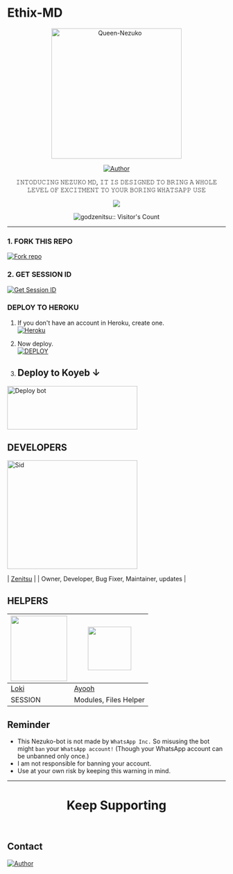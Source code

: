 # Ethix-MD

<p align="center">
  <a href="https://queen-nezuko-web.onrender.com/">
    <img alt="Queen-Nezuko" height="300" src="https://telegra.ph/file/76db12f1a28abf0953e4f.jpg">
  </a>
</p>

<p align="center">
  <a href="https://github.com/godzenitsu"><img title="Author" src="https://img.shields.io/badge/godzenitsu-black?style=for-the-badge&logo=WhatsApp"></a>
</p>

<p align="center">𝙸𝙽𝚃𝙾𝙳𝚄𝙲𝙸𝙽𝙶 𝙽𝙴𝚉𝚄𝙺𝙾 𝙼𝙳, 𝙸𝚃 𝙸𝚂 𝙳𝙴𝚂𝙸𝙶𝙽𝙴𝙳 𝚃𝙾 𝙱𝚁𝙸𝙽𝙶 𝙰 𝚆𝙷𝙾𝙻𝙴 𝙻𝙴𝚅𝙴𝙻 𝙾𝙵 𝙴𝚇𝙲𝙸𝚃𝙼𝙴𝙽𝚃 𝚃𝙾 𝚈𝙾𝚄𝚁 𝙱𝙾𝚁𝙸𝙽𝙶 𝚆𝙷𝙰𝚃𝚂𝙰𝙿𝙿 𝚄𝚂𝙴</p>

<p align="center">
  <a aria-label="NEZUKO-MD is free to use" href='https://kamado-nezuko-web.vercel.app/' target="_blank"><img 'WEBSITE' src='https://img.shields.io/badge/-BOT-WEB-black?style=for-the-badge&logo=heroku&logoColor=white'/></a>

  </a>
</p>

<p align="center"><img src="https://profile-counter.glitch.me/{godzenitsu}/count.svg" alt="godzenitsu:: Visitor's Count" /></p>




---

### 1. FORK THIS REPO

<a href='https://github.com/godzenitsu/Nezuko/fork' target="_blank"><img alt='Fork repo' src='https://img.shields.io/badge/Fork This Repo-black?style=for-the-badge&logo=git&logoColor=white'/></a>

### 2. GET SESSION ID 

<a href='https://queen-nezuko-web.onrender.com/' target="_blank"><img alt='Get Session ID' src='https://img.shields.io/badge/Click here to get your session id-blue?style=for-the-badge&logo=opencv&logoColor=white'/></a>

### DEPLOY TO HEROKU

1. If you don't have an account in Heroku, create one.
    <br>
    <a href='https://signup.heroku.com/' target="_blank"><img alt='Heroku' src='https://img.shields.io/badge/-Create-black?style=for-the-badge&logo=heroku&logoColor=white'/></a>
2. Now deploy.
    <br>
    <a href='https://heroku.com/deploy' target="_blank"><img alt='DEPLOY' src='https://img.shields.io/badge/-DEPLOY-black?style=for-the-badge&logo=heroku&logoColor=white'/></a>



3. ## Deploy to Koyeb ↓

<a href="https://app.koyeb.com/services/deploy/?type=git&repository=github.com%2Fgodzenitsu%2f Nezuko&branch=main&name=Nezuko-md&builder=dockerfile&env%5BAUTO_BLOCK=false%5D=&env%5BSESSION_ID%5D=your%20sessionid%20here&env%5BMODE%5D=public&env=%5BAUTO_READ%5D%3Dfalse&env%5BAUTO_STATUS_SEEN%5D=true" target="blank"><img align="center" src="https://i.imgur.com/PNoLtFq.png" width="300" height="100" alt="Deploy bot"/></a>




## DEVELOPERS

<div align="left">
  <a href="https://github.com/godzenitsu"><img src="https://telegra.ph/file/7d301fe696cea1cddad2a.jpg" width="300" height="250" alt="Sid"></a>
  
  | [Zenitsu](https://github.com/godzenitsu) |
  | Owner, Developer, Bug Fixer, Maintainer, updates |
</div>

## HELPERS

<a href="https://github.com/chhaseeb47"><img src="https://github.com/Loki-Xer.png?size=100" width="130" height="150"></a> | [<img src="https://github.com/ayooh-me.png?size=100" width="100" height="100">](https://github.com/Rushmaster12) 
---|---
[Loki](https://github.com/Loki-Xer)  | [Ayooh](https://github.com/ayooh-me)
SESSION | Modules, Files Helper|


## Reminder

- This Nezuko-bot is not made by `WhatsApp Inc.` So misusing the bot might `ban` your `WhatsApp account!` (Though your WhatsApp account can be unbanned only once.)
- I am not responsible for banning your account.
- Use at your own risk by keeping this warning in mind.

---

<h1 align="center">Keep Supporting</h1>

<br>

## Contact

<p align="left">
  <a href="mailto:hehheeahnndndn@gmail.com"><img title="Author" src="https://img.shields.io/badge/GMAIL-ME-black?style=for-the-badge&logo=Gmail"></a>
 
